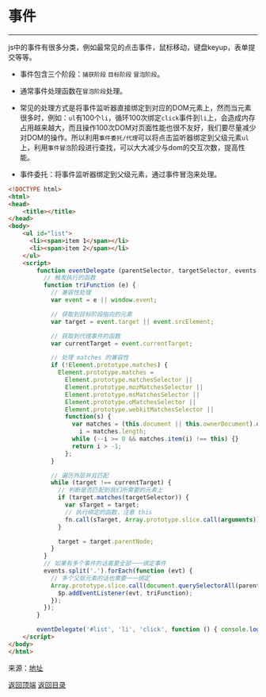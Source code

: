 # 事件
------

js中的事件有很多分类，例如最常见的点击事件，鼠标移动，键盘keyup，表单提交等等。

* 事件包含三个阶段：`捕获阶段` `目标阶段` `冒泡阶段`。
* 通常事件处理函数在`冒泡阶段`处理。
* 常见的处理方式是将事件监听器直接绑定到对应的DOM元素上，然而当元素很多时，例如：`ul`有100个`li`，循环100次绑定`click`事件到`li`上，会造成内存占用越来越大，而且操作100次DOM对页面性能也很不友好，我们要尽量减少对DOM的操作。所以利用`事件委托/代理`可以将点击监听器绑定到父级元素`ul`上，利用`事件冒泡`阶段进行查找，可以大大减少与dom的交互次数，提高性能。

* 事件委托：将事件监听器绑定到父级元素，通过事件冒泡来处理。

```html
<!DOCTYPE html>
<html>
<head>
    <title></title>
</head>
<body>
    <ul id="list">
      <li><span>item 1</span></li>
      <li><span>item 2</span></li>
    </ul>
    <script>
        function eventDelegate (parentSelector, targetSelector, events, fn) {
          // 触发执行的函数
          function triFunction (e) {
            // 兼容性处理
            var event = e || window.event;

            // 获取到目标阶段指向的元素
            var target = event.target || event.srcElement;

            // 获取到代理事件的函数
            var currentTarget = event.currentTarget;

            // 处理 matches 的兼容性
            if (!Element.prototype.matches) {
              Element.prototype.matches =
                Element.prototype.matchesSelector ||
                Element.prototype.mozMatchesSelector ||
                Element.prototype.msMatchesSelector ||
                Element.prototype.oMatchesSelector ||
                Element.prototype.webkitMatchesSelector ||
                function(s) {
                  var matches = (this.document || this.ownerDocument).querySelectorAll(s),
                    i = matches.length;
                  while (--i >= 0 && matches.item(i) !== this) {}
                  return i > -1;            
                };
            }

            // 遍历外层并且匹配
            while (target !== currentTarget) {
              // 判断是否匹配到我们所需要的元素上
              if (target.matches(targetSelector)) {
                var sTarget = target;
                // 执行绑定的函数，注意 this
                fn.call(sTarget, Array.prototype.slice.call(arguments))
              }

              target = target.parentNode;
            }
          }
          // 如果有多个事件的话需要全部一一绑定事件
          events.split('.').forEach(function (evt) {
            // 多个父层元素的话也需要一一绑定
            Array.prototype.slice.call(document.querySelectorAll(parentSelector)).forEach(function ($p) {
              $p.addEventListener(evt, triFunction);
            });
          });
        }

        eventDelegate('#list', 'li', 'click', function () { console.log(this); });
    </script>
</body>
</html>
```

来源：[地址](https://zhuanlan.zhihu.com/p/26536815)

[返回顶端](#事件) [返回目录](../README.md)

